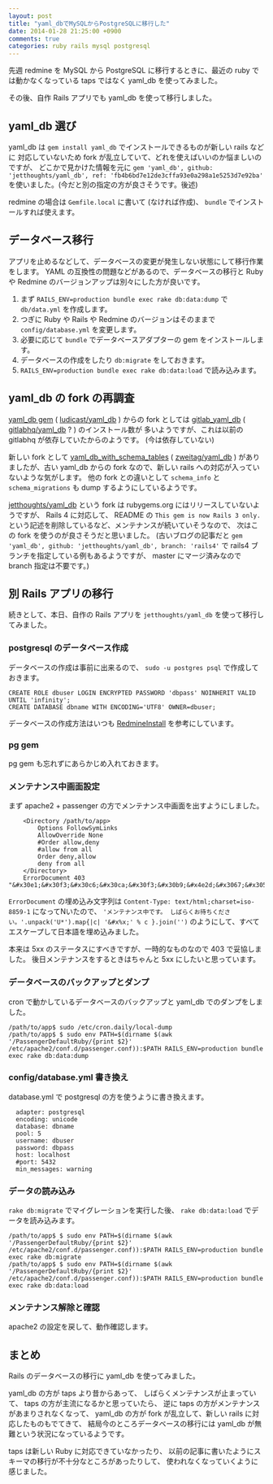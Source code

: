 ```yaml
---
layout: post
title: "yaml_dbでMySQLからPostgreSQLに移行した"
date: 2014-01-28 21:25:00 +0900
comments: true
categories: ruby rails mysql postgresql
---
```

先週 redmine を MySQL から PostgreSQL に移行するときに、最近の ruby では動かなくなっている taps ではなく yaml_db を使ってみました。

その後、自作 Rails アプリでも yaml_db を使って移行しました。

<!--more-->

## yaml_db 選び

yaml_db は `gem install yaml_db` でインストールできるものが新しい rails などに
対応していないため fork が乱立していて、どれを使えばいいのか悩ましいのですが、
どこかで見かけた情報を元に
`gem 'yaml_db', github: 'jetthoughts/yaml_db', ref: 'fb4b6bd7e12de3cffa93e0a298a1e5253d7e92ba'`
を使いました。(今だと別の指定の方が良さそうです。後述)

redmine の場合は `Gemfile.local` に書いて (なければ作成)、
`bundle` でインストールすれば使えます。

## データベース移行

アプリを止めるなどして、データベースの変更が発生しない状態にして移行作業をします。
YAML の互換性の問題などがあるので、データベースの移行と Ruby や Redmine のバージョンアップは別々にした方が良いです。

1. まず `RAILS_ENV=production bundle exec rake db:data:dump` で `db/data.yml` を作成します。
2. つぎに Ruby や Rails や Redmine のバージョンはそのままで `config/database.yml` を変更します。
3. 必要に応じて `bundle` でデータベースアダプターの gem をインストールします。
4. データベースの作成をしたり `db:migrate` をしておきます。
4. `RAILS_ENV=production bundle exec rake db:data:load` で読み込みます。

## yaml_db の fork の再調査

[yaml_db gem](https://rubygems.org/gems/yaml_db) ( [ludicast/yaml_db](https://github.com/ludicast/yaml_db) )
からの fork としては
[gitlab_yaml_db](https://rubygems.org/gems/gitlab_yaml_db) ( [gitlabhq/yaml_db](https://github.com/gitlabhq/yaml_db) ? )
のインストール数が
多いようですが、これは以前の gitlabhq が依存していたからのようです。 (今は依存していない)

新しい fork として
[yaml_db_with_schema_tables](https://rubygems.org/gems/yaml_db_with_schema_tables)
( [zweitag/yaml_db](https://github.com/zweitag/yaml_db) )
がありましたが、古い yaml_db からの fork なので、新しい rails への対応が入っていないような気がします。
他の fork との違いとして `schema_info` と `schema_migrations` も dump するようにしているようです。

[jetthoughts/yaml_db](https://github.com/jetthoughts/yaml_db) という fork は
rubygems.org にはリリースしていないようですが、
Rails 4 に対応して、 README の `This gem is now Rails 3 only.` という記述を削除しているなど、メンテナンスが続いていそうなので、
次はこの fork を使うのが良さそうだと思いました。
(古いブログの記事だと `gem 'yaml_db', github: 'jetthoughts/yaml_db', branch: 'rails4'` で rails4 ブランチを指定している例もあるようですが、 master にマージ済みなので branch 指定は不要です。)

## 別 Rails アプリの移行

続きとして、本日、自作の Rails アプリを `jetthoughts/yaml_db` を使って移行してみました。

### postgresql のデータベース作成

データベースの作成は事前に出来るので、
`sudo -u postgres psql`
で作成しておきます。

```
CREATE ROLE dbuser LOGIN ENCRYPTED PASSWORD 'dbpass' NOINHERIT VALID UNTIL 'infinity';
CREATE DATABASE dbname WITH ENCODING='UTF8' OWNER=dbuser;
```

データベースの作成方法はいつも
[RedmineInstall](http://www.redmine.org/projects/redmine/wiki/RedmineInstall)
を参考にしています。

### pg gem

pg gem も忘れずにあらかじめ入れておきます。

### メンテナンス中画面設定

まず apache2 + passenger の方でメンテナンス中画面を出すようにしました。

```
    <Directory /path/to/app>
        Options FollowSymLinks
        AllowOverride None
        #Order allow,deny
        #allow from all
        Order deny,allow
        deny from all
    </Directory>
    ErrorDocument 403 "&#x30e1;&#x30f3;&#x30c6;&#x30ca;&#x30f3;&#x30b9;&#x4e2d;&#x3067;&#x3059;&#x3002;&#x20;&#x3057;&#x3070;&#x3089;&#x304f;&#x304a;&#x5f85;&#x3061;&#x304f;&#x3060;&#x3055;&#x3044;&#x3002;"
```

`ErrorDocument` の埋め込み文字列は `Content-Type: text/html;charset=iso-8859-1` になってNいたので、
`'メンテナンス中です。 しばらくお待ちください。'.unpack('U*').map{|c| '&#x%x;' % c }.join('')`
のようにして、すべてエスケープして日本語を埋め込みました。

本来は 5xx のステータスにすべきですが、一時的なものなので 403 で妥協しました。
後日メンテナンスをするときはちゃんと 5xx にしたいと思っています。

### データベースのバックアップとダンプ

cron で動かしているデータベースのバックアップと yaml_db でのダンプをしました。

```
/path/to/app$ sudo /etc/cron.daily/local-dump
/path/to/app$ $ sudo env PATH=$(dirname $(awk '/PassengerDefaultRuby/{print $2}' /etc/apache2/conf.d/passenger.conf)):$PATH RAILS_ENV=production bundle exec rake db:data:dump
```

### config/database.yml 書き換え

database.yml で postgresql の方を使うように書き換えます。

```
  adapter: postgresql
  encoding: unicode
  database: dbname
  pool: 5
  username: dbuser
  password: dbpass
  host: localhost
  #port: 5432
  min_messages: warning
```

### データの読み込み

`rake db:migrate` でマイグレーションを実行した後、
`rake db:data:load` でデータを読み込みます。

```
/path/to/app$ $ sudo env PATH=$(dirname $(awk '/PassengerDefaultRuby/{print $2}' /etc/apache2/conf.d/passenger.conf)):$PATH RAILS_ENV=production bundle exec rake db:migrate
/path/to/app$ $ sudo env PATH=$(dirname $(awk '/PassengerDefaultRuby/{print $2}' /etc/apache2/conf.d/passenger.conf)):$PATH RAILS_ENV=production bundle exec rake db:data:load
```

### メンテナンス解除と確認

apache2 の設定を戻して、動作確認します。

## まとめ

Rails のデータベースの移行に yaml_db を使ってみました。

yaml_db の方が taps より昔からあって、
しばらくメンテナンスが止まっていて、
taps の方が主流になるかと思っていたら、
逆に taps の方がメンテナンスがあまりされなくなって、
yaml_db の方が fork が乱立して、新しい rails に対応したものもでてきて、
結局今のところデータベースの移行には yaml_db が無難という状況になっているようです。

taps は新しい Ruby に対応できていなかったり、
以前の記事に書いたようにスキーマの移行が不十分なところがあったりして、
使われなくなっていくように感じました。
